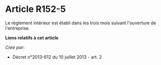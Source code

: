 # Article R152-5

Le règlement intérieur est établi dans les trois mois suivant l'ouverture de l'entreprise.

**Liens relatifs à cet article**

_Créé par_:

  - Décret n°2013-612 du 10 juillet 2013 - art. 2
